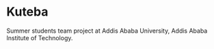 # Kuteba
Summer students team project at Addis Ababa University, Addis Ababa Institute of Technology. 
